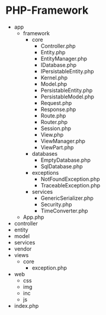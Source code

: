 # PHP-Framework

* app
    * framework
        * core
            * Controller.php
            * Entity.php
            * EntityManager.php
            * IDatabase.php
            * IPersistableEntity.php
            * Kernel.php
            * Model.php
            * PersistableEntity.php
            * PersistableModel.php
            * Request.php
            * Response.php
            * Route.php
            * Router.php
            * Session.php
            * View.php
            * ViewManager.php
            * ViewPart.php
        * databases
            * EmptyDatabase.php
            * SqlDatabase.php
        * exceptions
            * NotFoundException.php
            * TraceableException.php
        * services
            * GenericSerializer.php
            * Security.php
            * TimeConverter.php
    * App.php
* controller
* entity
* model
* services
* vendor
* views
    * core
        * exception.php
* web
    * css
    * img
    * inc
    * js
* index.php
